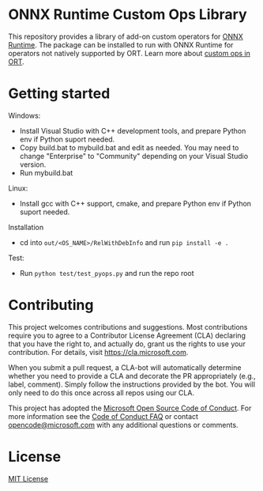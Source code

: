 # ONNX Runtime Custom Ops Library
This repository provides a library of add-on custom operators for [ONNX Runtime](http://onnxruntime.ai). The package can be installed to run with ONNX Runtime for operators not natively supported by ORT. Learn more about [custom ops in ORT](https://www.onnxruntime.ai/docs/how-to/add-custom-op.html). 

# Getting started
Windows:
- Install Visual Studio with C++ development tools, and prepare Python env if Python suport needed.
- Copy build.bat to mybuild.bat and edit as needed. You may need to change "Enterprise" to "Community" depending on your Visual Studio version.
- Run mybuild.bat

Linux:
- Install gcc with C++ support, cmake, and prepare Python env if Python suport needed.

Installation
- cd into `out/<OS_NAME>/RelWithDebInfo` and run `pip install -e .`

Test:
- Run `python test/test_pyops.py` and run the repo root

# Contributing
This project welcomes contributions and suggestions.  Most contributions require you to agree to a
Contributor License Agreement (CLA) declaring that you have the right to, and actually do, grant us
the rights to use your contribution. For details, visit https://cla.microsoft.com.

When you submit a pull request, a CLA-bot will automatically determine whether you need to provide
a CLA and decorate the PR appropriately (e.g., label, comment). Simply follow the instructions
provided by the bot. You will only need to do this once across all repos using our CLA.

This project has adopted the [Microsoft Open Source Code of Conduct](https://opensource.microsoft.com/codeofconduct/).
For more information see the [Code of Conduct FAQ](https://opensource.microsoft.com/codeofconduct/faq/) or
contact [opencode@microsoft.com](mailto:opencode@microsoft.com) with any additional questions or comments.

# License
[MIT License](LICENSE)
